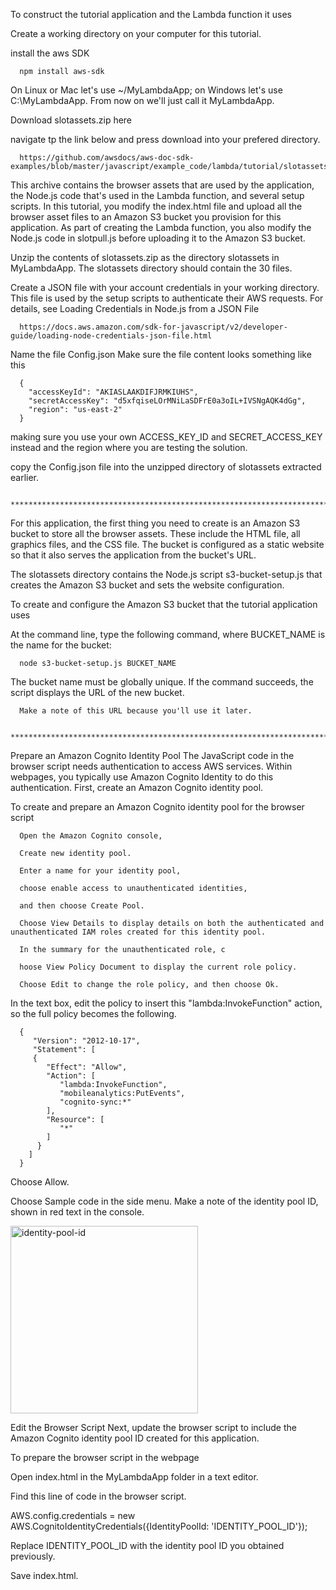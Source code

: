 To construct the tutorial application and the Lambda function it uses

Create a working directory on your computer for this tutorial.

install the aws SDK 

      npm install aws-sdk
      
On Linux or Mac let's use ~/MyLambdaApp; on Windows let's use C:\MyLambdaApp. From now on we'll just call it MyLambdaApp.

Download slotassets.zip here

navigate tp the link below and press download into your prefered directory.
      
      https://github.com/awsdocs/aws-doc-sdk-examples/blob/master/javascript/example_code/lambda/tutorial/slotassets.zip

This archive contains the browser assets that are used by the application, the Node.js code that's used in the Lambda function, and several setup scripts. In this tutorial, you modify the index.html file and upload all the browser asset files to an Amazon S3 bucket you provision for this application. As part of creating the Lambda function, you also modify the Node.js code in slotpull.js before uploading it to the Amazon S3 bucket.

Unzip the contents of slotassets.zip as the directory slotassets in MyLambdaApp. The slotassets directory should contain the 30 files.

Create a JSON file with your account credentials in your working directory. This file is used by the setup scripts to authenticate their AWS requests. For details, see Loading Credentials in Node.js from a JSON File

      https://docs.aws.amazon.com/sdk-for-javascript/v2/developer-guide/loading-node-credentials-json-file.html
  
Name the file Config.json 
Make sure the file content looks something like this

      {
        "accessKeyId": "AKIASLAAKDIFJRMKIUHS",
        "secretAccessKey": "d5xfqiseLOrMNiLaSDFrE0a3oIL+IVSNgAQK4dGg",
        "region": "us-east-2"
      }

making sure you use your own ACCESS_KEY_ID and SECRET_ACCESS_KEY instead and the region where you are testing the solution.

copy the Config.json file into the unzipped directory of slotassets extracted earlier.


      ****************************************************************************************************

For this application, the first thing you need to create is an Amazon S3 bucket to store all the browser assets. These include the HTML file, all graphics files, and the CSS file. The bucket is configured as a static website so that it also serves the application from the bucket's URL.

The slotassets directory contains the Node.js script s3-bucket-setup.js that creates the Amazon S3 bucket and sets the website configuration.

To create and configure the Amazon S3 bucket that the tutorial application uses

At the command line, type the following command, where BUCKET_NAME is the name for the bucket:

      node s3-bucket-setup.js BUCKET_NAME

The bucket name must be globally unique. If the command succeeds, the script displays the URL of the new bucket. 

      Make a note of this URL because you'll use it later.

      ******************************************************************************************************
 
Prepare an Amazon Cognito Identity Pool
The JavaScript code in the browser script needs authentication to access AWS services. Within webpages, you typically use Amazon Cognito Identity to do this authentication. First, create an Amazon Cognito identity pool.

To create and prepare an Amazon Cognito identity pool for the browser script

      Open the Amazon Cognito console, 

      Create new identity pool.

      Enter a name for your identity pool, 

      choose enable access to unauthenticated identities, 

      and then choose Create Pool.

      Choose View Details to display details on both the authenticated and unauthenticated IAM roles created for this identity pool.

      In the summary for the unauthenticated role, c

      hoose View Policy Document to display the current role policy.

      Choose Edit to change the role policy, and then choose Ok.

In the text box, edit the policy to insert this "lambda:InvokeFunction" action, so the full policy becomes the following.

      {
         "Version": "2012-10-17",
         "Statement": [
         {
            "Effect": "Allow",
            "Action": [
               "lambda:InvokeFunction",
               "mobileanalytics:PutEvents",
               "cognito-sync:*"
            ],
            "Resource": [
               "*"
            ]
          }
        ]
      }
Choose Allow.

Choose Sample code in the side menu. Make a note of the identity pool ID, shown in red text in the console.

<img width="300" alt="identity-pool-id" src="https://user-images.githubusercontent.com/14894918/114202944-5f513600-9960-11eb-8a45-1d91d4bbbb92.png">


                    
Edit the Browser Script
Next, update the browser script to include the Amazon Cognito identity pool ID created for this application.

To prepare the browser script in the webpage

Open index.html in the MyLambdaApp folder in a text editor.

Find this line of code in the browser script.

AWS.config.credentials = new AWS.CognitoIdentityCredentials({IdentityPoolId: 'IDENTITY_POOL_ID'});

Replace IDENTITY_POOL_ID with the identity pool ID you obtained previously.

Save index.html.
